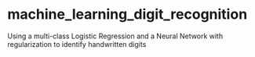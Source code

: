 # machine_learning_digit_recognition
Using a multi-class Logistic Regression and a Neural Network with regularization to identify handwritten digits
